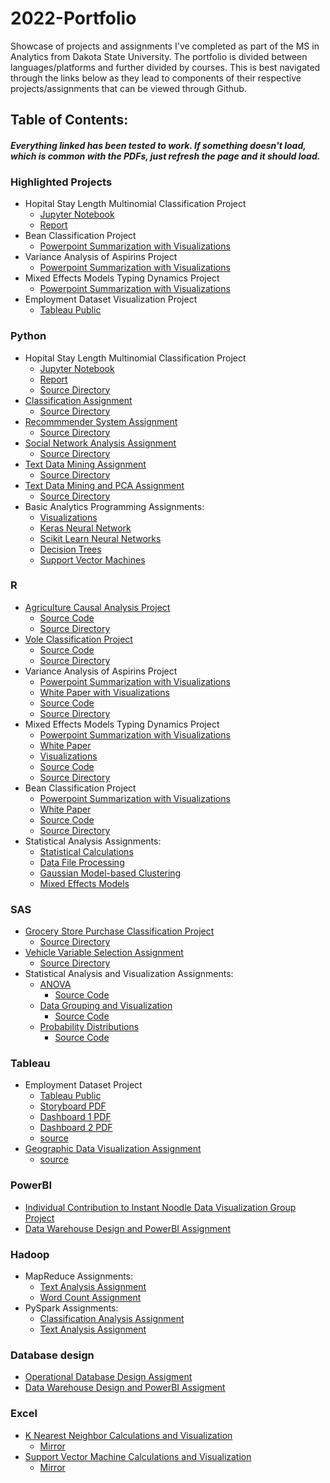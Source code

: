 # 2022-Portfolio
Showcase of projects and assignments I've completed as part of the MS in Analytics from Dakota State University. The portfolio is divided between languages/platforms and further divided by courses. This is best navigated through the links below as they lead to components of their respective projects/assignments that can be viewed through Github.

## Table of Contents:
####  *Everything linked has been tested to work. If something doesn't load, which is common with the PDFs, just refresh the page and it should load.*

### Highlighted Projects
* Hopital Stay Length Multinomial Classification Project
  + [Jupyter Notebook](https://nbviewer.org/github/ggunaward/2022-Portfolio/blob/master/Jupyter_Notebooks%20-%20Python/INFS%20768%20-%20Predictive%20Analytics/Multinomial%20Classification%20Project/Milestone3_Var_Sel___Data_Mod_v1_6.ipynb)
  + [Report](https://github.com/ggunaward/2022-Portfolio/blob/master/Jupyter_Notebooks%20-%20Python/INFS%20768%20-%20Predictive%20Analytics/Multinomial%20Classification%20Project/Final%20Report%201.4.pdf)
* Bean Classification Project
  + [Powerpoint Summarization with Visualizations](https://github.com/ggunaward/2022-Portfolio/blob/master/R/STAT%20602%20-%20Applied%20Statistics%20II/Classification%20Project%20Seeds/Midterm%20Project%20Powerpoint%20-%20Gavin%20Gunawardena.pdf)
* Variance Analysis of Aspirins Project
  + [Powerpoint Summarization with Visualizations](https://github.com/ggunaward/2022-Portfolio/blob/master/R/STAT%20601%20-%20Applied%20Statistics%20I/Project%203%20-%20Variance%20Analysis%20Aspirins/Project_3_Powerpoint_Gavin_Gunawardena.pdf)
* Mixed Effects Models Typing Dynamics Project
  + [Powerpoint Summarization with Visualizations](https://github.com/ggunaward/2022-Portfolio/blob/master/R/STAT%20601%20-%20Applied%20Statistics%20I/Project%204%20-%20Mixed%20Effects%20Model%20Analysis%20Typing%20Dynamics/Project%204_STAT_601%20Powerpoint%20-%20Gavin%20Gunawardena.pdf)
* Employment Dataset Visualization Project
  + [Tableau Public](https://public.tableau.com/app/profile/gavin4523/viz/FactorstoConsiderWhenTakingaJob-Full/Story)
  
### Python
* Hopital Stay Length Multinomial Classification Project
  + [Jupyter Notebook](https://nbviewer.org/github/ggunaward/2022-Portfolio/blob/master/Jupyter_Notebooks%20-%20Python/INFS%20768%20-%20Predictive%20Analytics/Multinomial%20Classification%20Project/Milestone3_Var_Sel___Data_Mod_v1_6.ipynb)
  + [Report](https://github.com/ggunaward/2022-Portfolio/blob/master/Jupyter_Notebooks%20-%20Python/INFS%20768%20-%20Predictive%20Analytics/Multinomial%20Classification%20Project/Final%20Report%201.4.pdf)
  + [Source Directory](https://github.com/ggunaward/2022-Portfolio/tree/master/Jupyter_Notebooks%20-%20Python/INFS%20768%20-%20Predictive%20Analytics/Multinomial%20Classification%20Project)
* [Classification Assignment](https://github.com/ggunaward/2022-Portfolio/blob/master/Jupyter_Notebooks%20-%20Python/INFS%20770%20-%20Data%20Mining%20Applications/Classification%20Assignment/770_hw1_Gunawardena.ipynb)
  + [Source Directory](https://github.com/ggunaward/2022-Portfolio/tree/master/Jupyter_Notebooks%20-%20Python/INFS%20770%20-%20Data%20Mining%20Applications/Classification%20Assignment)
* [Recommmender System Assignment](https://github.com/ggunaward/2022-Portfolio/blob/master/Jupyter_Notebooks%20-%20Python/INFS%20770%20-%20Data%20Mining%20Applications/Recommender%20System%20Assignment/770_hw2_Gunawardena.ipynb)
  + [Source Directory](https://github.com/ggunaward/2022-Portfolio/tree/master/Jupyter_Notebooks%20-%20Python/INFS%20770%20-%20Data%20Mining%20Applications/Recommender%20System%20Assignment)
* [Social Network Analysis Assignment](https://github.com/ggunaward/2022-Portfolio/blob/master/Jupyter_Notebooks%20-%20Python/INFS%20770%20-%20Data%20Mining%20Applications/Social%20Network%20Analysis%20Assignment/770_hw5_gunawardena.ipynb)
  + [Source Directory](https://github.com/ggunaward/2022-Portfolio/tree/master/Jupyter_Notebooks%20-%20Python/INFS%20770%20-%20Data%20Mining%20Applications/Social%20Network%20Analysis%20Assignment)
* [Text Data Mining Assignment](https://github.com/ggunaward/2022-Portfolio/blob/master/Jupyter_Notebooks%20-%20Python/INFS%20770%20-%20Data%20Mining%20Applications/Text%20Data%20Mining%20Assignment/770_hw3_gunawardena.ipynb)
  + [Source Directory](https://github.com/ggunaward/2022-Portfolio/tree/master/Jupyter_Notebooks%20-%20Python/INFS%20770%20-%20Data%20Mining%20Applications/Text%20Data%20Mining%20Assignment)
* [Text Data Mining and PCA Assignment](https://github.com/ggunaward/2022-Portfolio/blob/master/Jupyter_Notebooks%20-%20Python/INFS%20770%20-%20Data%20Mining%20Applications/Text%20Data%20Mining%20and%20PCA%20Assignment/770_hw4_gunawardena.ipynb)
  + [Source Directory](https://github.com/ggunaward/2022-Portfolio/tree/master/Jupyter_Notebooks%20-%20Python/INFS%20770%20-%20Data%20Mining%20Applications/Text%20Data%20Mining%20and%20PCA%20Assignment)
* Basic Analytics Programming Assignments:
  + [Visualizations](https://github.com/ggunaward/2022-Portfolio/blob/master/Jupyter_Notebooks%20-%20Python/INFS%20772%20-%20Data%20Analytics%20Programming%20Basics/Assignment%203%20-%20Gavin%20Gunawardena.ipynb)
  + [Keras Neural Network](https://github.com/ggunaward/2022-Portfolio/blob/master/Jupyter_Notebooks%20-%20Python/INFS%20772%20-%20Data%20Analytics%20Programming%20Basics/Assignment%204%20-%20Gavin%20Gunawardena.ipynb)
  + [Scikit Learn Neural Networks](https://github.com/ggunaward/2022-Portfolio/blob/master/Jupyter_Notebooks%20-%20Python/INFS%20768%20-%20Predictive%20Analytics/Assignments/Assignment%203%20-%20Gavin%20Gunawardena.ipynb)
  + [Decision Trees](https://github.com/ggunaward/2022-Portfolio/blob/master/Jupyter_Notebooks%20-%20Python/INFS%20768%20-%20Predictive%20Analytics/Assignments/Assignment%202%20Gavin%20Gunawardena%20v1.ipynb)
  + [Support Vector Machines](https://github.com/ggunaward/2022-Portfolio/blob/master/Jupyter_Notebooks%20-%20Python/INFS%20768%20-%20Predictive%20Analytics/Assignments/Assignment%204%20-%20Gavin%20Gunawardena%20v1.ipynb)
### R
* [Agriculture Causal Analysis Project](https://github.com/ggunaward/2022-Portfolio/blob/master/R/STAT%20600%20-%20Statistical%20Programming/Final%20Project%20-%20Causal%20Analysis%20on%20Farm%20Harvests/Gavin.Gunawardena.Final-Project-R-v1.pdf)
  + [Source Code](https://github.com/ggunaward/2022-Portfolio/blob/master/R/STAT%20600%20-%20Statistical%20Programming/Final%20Project%20-%20Causal%20Analysis%20on%20Farm%20Harvests/Gavin.Gunawardena.Final%20Project-R-v1.Rmd)
  + [Source Directory](https://github.com/ggunaward/2022-Portfolio/tree/master/R/STAT%20600%20-%20Statistical%20Programming/Final%20Project%20-%20Causal%20Analysis%20on%20Farm%20Harvests)
* [Vole Classification Project](https://github.com/ggunaward/2022-Portfolio/blob/master/R/STAT%20601%20-%20Applied%20Statistics%20I/Project%201%20-%20Vole%20Classification/Project_1_Gavin_Gunawardena%20v1.1.pdf)
  + [Source Code](https://github.com/ggunaward/2022-Portfolio/blob/master/R/STAT%20601%20-%20Applied%20Statistics%20I/Project%201%20-%20Vole%20Classification/Project_1_Gavin_Gunawardena.Rmd)
  + [Source Directory](https://github.com/ggunaward/2022-Portfolio/tree/master/R/STAT%20601%20-%20Applied%20Statistics%20I/Project%201%20-%20Vole%20Classification)
* Variance Analysis of Aspirins Project
  + [Powerpoint Summarization with Visualizations](https://github.com/ggunaward/2022-Portfolio/blob/master/R/STAT%20601%20-%20Applied%20Statistics%20I/Project%203%20-%20Variance%20Analysis%20Aspirins/Project_3_Powerpoint_Gavin_Gunawardena.pdf)
  + [White Paper with Visualizations](https://github.com/ggunaward/2022-Portfolio/blob/master/R/STAT%20601%20-%20Applied%20Statistics%20I/Project%203%20-%20Variance%20Analysis%20Aspirins/Project_3_v1_Gavin_Gunawardena.pdf) 
  + [Source Code](https://github.com/ggunaward/2022-Portfolio/blob/master/R/STAT%20601%20-%20Applied%20Statistics%20I/Project%203%20-%20Variance%20Analysis%20Aspirins/Project_3_Gavin_Gunawardena.Rmd)
  + [Source Directory](https://github.com/ggunaward/2022-Portfolio/tree/master/R/STAT%20601%20-%20Applied%20Statistics%20I/Project%203%20-%20Variance%20Analysis%20Aspirins)
* Mixed Effects Models Typing Dynamics Project
  + [Powerpoint Summarization with Visualizations](https://github.com/ggunaward/2022-Portfolio/blob/master/R/STAT%20601%20-%20Applied%20Statistics%20I/Project%204%20-%20Mixed%20Effects%20Model%20Analysis%20Typing%20Dynamics/Project%204_STAT_601%20Powerpoint%20-%20Gavin%20Gunawardena.pdf)
  + [White Paper](https://github.com/ggunaward/2022-Portfolio/blob/master/R/STAT%20601%20-%20Applied%20Statistics%20I/Project%204%20-%20Mixed%20Effects%20Model%20Analysis%20Typing%20Dynamics/Project%204%20White%20Paper%20-%20Gavin%20Gunawardena.pdf) 
  + [Visualizations](https://github.com/ggunaward/2022-Portfolio/blob/master/R/STAT%20601%20-%20Applied%20Statistics%20I/Project%204%20-%20Mixed%20Effects%20Model%20Analysis%20Typing%20Dynamics/Project%204%20Code%20Output.pdf)
  + [Source Code](https://github.com/ggunaward/2022-Portfolio/blob/master/R/STAT%20601%20-%20Applied%20Statistics%20I/Project%204%20-%20Mixed%20Effects%20Model%20Analysis%20Typing%20Dynamics/Project_4_Gavin_Gunawardena.Rmd)
  + [Source Directory](https://github.com/ggunaward/2022-Portfolio/tree/master/R/STAT%20601%20-%20Applied%20Statistics%20I/Project%204%20-%20Mixed%20Effects%20Model%20Analysis%20Typing%20Dynamics)
* Bean Classification Project
  + [Powerpoint Summarization with Visualizations](https://github.com/ggunaward/2022-Portfolio/blob/master/R/STAT%20602%20-%20Applied%20Statistics%20II/Classification%20Project%20Seeds/Midterm%20Project%20Powerpoint%20-%20Gavin%20Gunawardena.pdf)
  + [White Paper](https://github.com/ggunaward/2022-Portfolio/blob/master/R/STAT%20602%20-%20Applied%20Statistics%20II/Classification%20Project%20Seeds/Midterm%20Project%20-%20Gavin%20Gunawardena.pdf) 
  + [Source Code](https://github.com/ggunaward/2022-Portfolio/blob/master/R/STAT%20602%20-%20Applied%20Statistics%20II/Classification%20Project%20Seeds/Stat%20602%20Midterm%20-%20Gavin%20Gunawardena.Rmd)
  + [Source Directory](https://github.com/ggunaward/2022-Portfolio/tree/master/R/STAT%20602%20-%20Applied%20Statistics%20II/Classification%20Project%20Seeds)
* Statistical Analysis Assignments:
  + [Statistical Calculations](https://github.com/ggunaward/2022-Portfolio/blob/master/R/STAT%20600%20-%20Statistical%20Programming/Assignments/Assignment%206/Gavin.Gunawardena.6-R-v1.pdf)
  + [Data File Processing](https://github.com/ggunaward/2022-Portfolio/blob/master/R/STAT%20600%20-%20Statistical%20Programming/Assignments/Assignment%208/Gavin.Gunawardena.8-R%20v1.pdf)
  + [Gaussian Model-based Clustering](https://github.com/ggunaward/2022-Portfolio/blob/master/R/STAT%20601%20-%20Applied%20Statistics%20I/Gaussian%20Model-based%20clustering%20Assignment/Homework%204.pdf)
  + [Mixed Effects Models](https://github.com/ggunaward/2022-Portfolio/blob/master/R/STAT%20601%20-%20Applied%20Statistics%20I/Mixed%20Effects%20Model%20Assignment/Homework%209.pdf)
### SAS
* [Grocery Store Purchase Classification Project](https://github.com/ggunaward/2022-Portfolio/blob/master/SAS/INFS%20762%20-%20Data%20Warehousing%20and%20Mining/Purchase%20Classification%20Project/Project%201%20Gavin%20Gunawardena.pdf)
  + [Source Directory](https://github.com/ggunaward/2022-Portfolio/tree/master/SAS/INFS%20762%20-%20Data%20Warehousing%20and%20Mining/Purchase%20Classification%20Project)
* [Vehicle Variable Selection Assignment](https://github.com/ggunaward/2022-Portfolio/blob/master/SAS/INFS%20762%20-%20Data%20Warehousing%20and%20Mining/Vehicle%20Variable%20Selection%20Assignment/Assignment_1_Gavin_Gunawardena_v1.0.pdf)
  + [Source Directory](https://github.com/ggunaward/2022-Portfolio/tree/master/SAS/INFS%20762%20-%20Data%20Warehousing%20and%20Mining/Vehicle%20Variable%20Selection%20Assignment)
* Statistical Analysis and Visualization Assignments:
  + [ANOVA](https://github.com/ggunaward/2022-Portfolio/blob/master/SAS/STAT%20600%20-%20Statistical%20Programming/Assignment%205/Gavin.Gunawardena.5%20-%20SAS%20v1.1.pdf)
    - [Source Code](https://github.com/ggunaward/2022-Portfolio/blob/master/SAS/STAT%20600%20-%20Statistical%20Programming/Assignment%205/Gavin.Gunawardena.5%20-%20SAS%20v1.1.sas)
  + [Data Grouping and Visualization](https://github.com/ggunaward/2022-Portfolio/blob/master/SAS/STAT%20600%20-%20Statistical%20Programming/Assignment%207/Gavin.Gunawardena.7-SAS-v1.2-results.pdf)
    - [Source Code](https://github.com/ggunaward/2022-Portfolio/blob/master/SAS/STAT%20600%20-%20Statistical%20Programming/Assignment%207/Gavin.Gunawardena.7-SAS-v1.2.sas)
  + [Probability Distributions](https://github.com/ggunaward/2022-Portfolio/blob/master/SAS/STAT%20600%20-%20Statistical%20Programming/Assignment%209/Gavin.Gunawardena.9-SAS-results.pdf)
    - [Source Code](https://github.com/ggunaward/2022-Portfolio/blob/master/SAS/STAT%20600%20-%20Statistical%20Programming/Assignment%209/Gavin.Gunawardena.9-SAS-code%20v1.1.sas)
### Tableau
* Employment Dataset Project
  + [Tableau Public](https://public.tableau.com/app/profile/gavin4523/viz/FactorstoConsiderWhenTakingaJob-Full/Story)
  + [Storyboard PDF](https://github.com/ggunaward/2022-Portfolio/blob/master/Tableau_%26_PowerBI/INFS%20776%20-%20Data%20Visualization/Assignments/Project%20-%20Storyboard%20-%20Gavin%20Gunawardena.pdf)
  + [Dashboard 1 PDF](https://github.com/ggunaward/2022-Portfolio/blob/master/Tableau_%26_PowerBI/INFS%20776%20-%20Data%20Visualization/Assignments/Project%20Dashboard%201%20-%20Gavin%20Gunawardena.pdf)
  + [Dashboard 2 PDF](https://github.com/ggunaward/2022-Portfolio/blob/master/Tableau_%26_PowerBI/INFS%20776%20-%20Data%20Visualization/Assignments/Project%20Dashboard%202%20-%20Gavin%20Gunawardena.pdf)
  + [source](https://github.com/ggunaward/2022-Portfolio/tree/master/Tableau_%26_PowerBI/INFS%20776%20-%20Data%20Visualization/Assignments)
* [Geographic Data Visualization Assignment](https://github.com/ggunaward/2022-Portfolio/blob/master/Tableau_%26_PowerBI/INFS%20776%20-%20Data%20Visualization/Assignments/Assignment%202%20-%20Gavin%20Gunawardena.pdf)
  + [source](https://github.com/ggunaward/2022-Portfolio/tree/master/Tableau_%26_PowerBI/INFS%20776%20-%20Data%20Visualization/Assignments)
### PowerBI
* [Individual Contribution to Instant Noodle Data Visualization Group Project](https://github.com/ggunaward/2022-Portfolio/blob/master/Tableau_%26_PowerBI/INFS%20776%20-%20Data%20Visualization/Final%20Project%20-%20Instant%20Noodle%20Data%20Visualization/Storyline%20-%20Instant%20Noodle%20Total%20Sales%20and%20Sales%20Growth.pdf)
* [Data Warehouse Design and PowerBI Assignment](https://github.com/ggunaward/2022-Portfolio/blob/master/Data%20Warehouse%20and%20OLTP%20design/INFS%20762%20-%20Data%20Warehousing%20and%20Mining/Assignment%203%20-%20Gavin%20Gunawardena%20v1.0.pdf)
### Hadoop
* MapReduce Assignments:
  + [Text Analysis Assignment](https://github.com/ggunaward/2022-Portfolio/blob/master/Hadoop/INFS%20774%20-%20Big%20Data%20Analytics/Assignment%203/Assignment%203%20-%20Gavin%20Gunawardena.pdf)
  + [Word Count Assignment](https://github.com/ggunaward/2022-Portfolio/blob/master/Hadoop/INFS%20774%20-%20Big%20Data%20Analytics/Assignment%202/Assignment%202%20-%20Gavin%20Gunawardena.pdf)
* PySpark Assignments:
  + [Classification Analysis Assignment](https://github.com/ggunaward/2022-Portfolio/blob/master/Jupyter_Notebooks%20-%20PySpark/INFS%20774%20-%20Big%20Data%20Analytics/Assign5%20-%20Gavin%20Gunawardena.ipynb)
  + [Text Analysis Assignment](https://github.com/ggunaward/2022-Portfolio/blob/master/Jupyter_Notebooks%20-%20PySpark/INFS%20774%20-%20Big%20Data%20Analytics/avgwordlength_Gavin_Gunawardena.ipynb)
### Database design
* [Operational Database Design Assigment](https://github.com/ggunaward/2022-Portfolio/blob/master/Data%20Warehouse%20and%20OLTP%20design/INFS%20762%20-%20Data%20Warehousing%20and%20Mining/Assignment%202%20-%20Gavin%20Gunawardena%20v1.pdf)
* [Data Warehouse Design and PowerBI Assigment](https://github.com/ggunaward/2022-Portfolio/blob/master/Data%20Warehouse%20and%20OLTP%20design/INFS%20762%20-%20Data%20Warehousing%20and%20Mining/Assignment%203%20-%20Gavin%20Gunawardena%20v1.0.pdf)
### Excel
* [K Nearest Neighbor Calculations and Visualization](https://www.dropbox.com/s/xcxlx1ugzxn45k4/Quiz%201.xlsx?dl=0)
  + [Mirror](https://github.com/ggunaward/2022-Portfolio/blob/master/Excel/INFS%20768%20-%20Predictive%20Analytics/Quizzes/Quiz%201.xlsx)
* [Support Vector Machine Calculations and Visualization](https://www.dropbox.com/s/3oueli4p59f5ex9/Quiz%204.xlsx?dl=0)
  + [Mirror](https://github.com/ggunaward/2022-Portfolio/blob/master/Excel/INFS%20768%20-%20Predictive%20Analytics/Quizzes/Quiz%204.xlsx)
